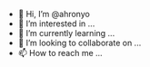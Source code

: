 - 👋 Hi, I’m @ahronyo
- 👀 I’m interested in ...
- 🌱 I’m currently learning ...
- 💞️ I’m looking to collaborate on ...
- 📫 How to reach me ...

<!---
ahronyo/ahronyo is a ✨ special ✨ repository because its `README.md` (this file) appears on your GitHub profile.
You can click the Preview link to take a look at your changes.
--->
